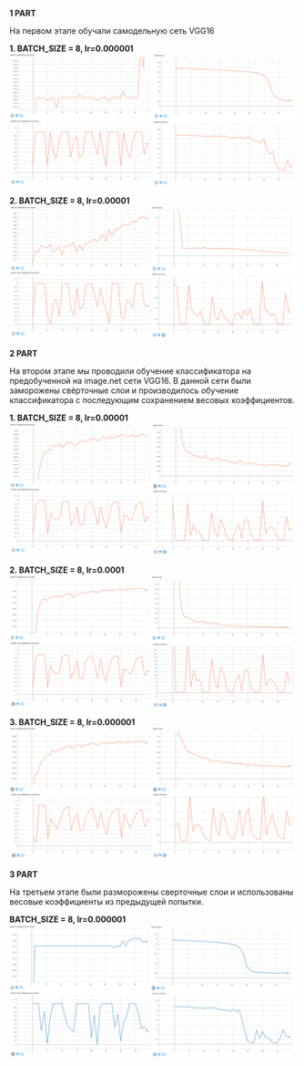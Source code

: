 
**1 PART**

На первом этапе обучали самодельную сеть VGG16

**1. BATCH_SIZE = 8, lr=0.000001**
![Image alt](https://github.com/PavelPoukh/LAB3/blob/master/1.1.png)

**2. BATCH_SIZE = 8, lr=0.00001**
![Image alt](https://github.com/PavelPoukh/LAB3/blob/master/1.2.png)

**2 PART**

На втором этапе мы проводили обучение классификатора на предобученной на image.net сети VGG16. В данной сети были заморожены свёрточные слои и производилось обучение классификатора с последующим сохранением весовых коэффициентов.

**1. BATCH_SIZE = 8, lr=0.00001**
![Image alt](https://github.com/PavelPoukh/LAB3/blob/master/2.1.png)

**2. BATCH_SIZE = 8, lr=0.0001**
![Image alt](https://github.com/PavelPoukh/LAB3/blob/master/2.2.png)

**3. BATCH_SIZE = 8, lr=0.000001**
![Image alt](https://github.com/PavelPoukh/LAB3/blob/master/2.3.png)

**3 PART**

На третьем этапе были разморожены сверточные слои и использованы весовые коэффициенты из предыдущей попытки.

**BATCH_SIZE = 8, lr=0.000001**
![Image alt](https://github.com/PavelPoukh/LAB3/blob/master/3.1.png)
